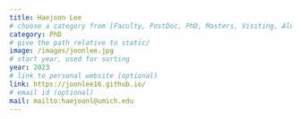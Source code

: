 ```yaml
---
title: Haejoon Lee
# choose a category from [Faculty, PostDoc, PhD, Masters, Visiting, Alumni]. Be careful about the capitalization.
category: PhD
# give the path relative to static/
image: /images/joonlee.jpg
# start year, used for sorting
year: 2023
# link to personal website (optional)
link: https://joonlee16.github.io/
# email id (optional)
mail: mailto:haejoonl@umich.edu
---
```

